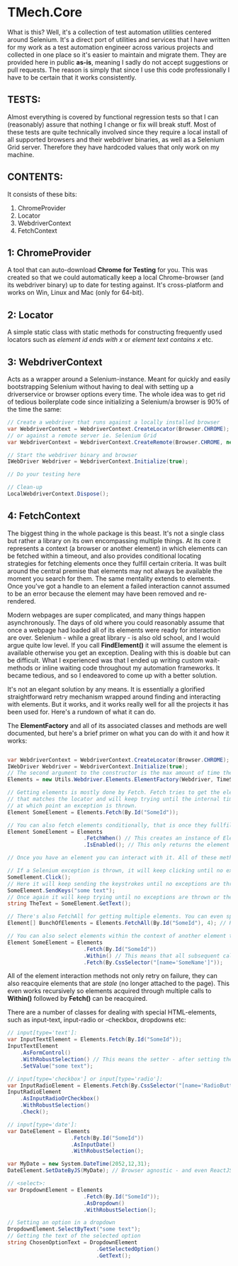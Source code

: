 # TMech.Core

What is this? Well, it's a collection of test automation utilities centered around Selenium. It's a direct port of utilities and services that I have written for my work as a test automation engineer across various projects and collected in one place so it's easier to maintain and migrate them. They are provided here in public **as-is**, meaning I sadly do not accept suggestions or pull requests. The reason is simply that since I use this code professionally I have to be certain that it works consistently.
## TESTS:

Almost everything is covered by functional regression tests so that I can (reasonably) assure that nothing I change or fix will break stuff. Most of these tests are quite technically involved since they require a local install of all supported browsers and their webdriver binaries, as well as a Selenium Grid server. Therefore they have hardcoded values that only work on my machine.
## CONTENTS:

It consists of these bits:
1. ChromeProvider
2. Locator
3. WebdriverContext
4. FetchContext
## 1: ChromeProvider

A tool that can auto-download **Chrome for Testing** for you. This was created so that we could automatically keep a local Chrome-browser (and its webdriver binary) up to date for testing against. It's cross-platform and works on Win, Linux and Mac (only for 64-bit).
## 2: Locator

A simple static class with static methods for constructing frequently used locators such as *element id ends with x* or *element text contains x* etc.
## 3: WebdriverContext

Acts as a wrapper around a Selenium-instance. Meant for quickly and easily bootstrapping Selenium without having to deal with setting up a driverservice or browser options every time.
The whole idea was to get rid of tedious boilerplate code since initializing a Selenium/a browser is 90% of the time the same:

```C#
// Create a webdriver that runs against a locally installed browser
var WebdriverContext = WebdriverContext.CreateLocator(Browser.CHROME);
// or against a remote server ie. Selenium Grid
var WebdriverContext = WebdriverContext.CreateRemote(Browser.CHROME, new Uri("http://127.0.0.1:4444"));

// Start the webdriver binary and browser
IWebDriver Webdriver = WebdriverContext.Initialize(true);

// Do your testing here

// Clean-up
LocalWebdriverContext.Dispose();
```
## 4: FetchContext

The biggest thing in the whole package is this beast. It's not a single class but rather a library on its own encompassing multiple things. At its core it represents a context (a browser or another element) in which elements can be fetched within a timeout, and also provides conditional locating strategies for fetching elements once they fulfill certain criteria. It was built around the central premise that elements may not always be available the moment you search for them. The same mentality extends to elements. Once you've got a handle to an element a failed interaction cannot assumed to be an error because the element may have been removed and re-rendered.

Modern webpages are super complicated, and many things happen asynchronously. The days of old where you could reasonably assume that once a webpage had loaded all of its elements were ready for interaction are over. Selenium - while a great library - is also old school, and I would argue quite low level. If you call **FindElement()** it will assume the element is available otherwise you get an exception. Dealing with this is doable but can be difficult. What I experienced was that I ended up writing custom wait-methods or inline waiting code throughout my automation frameworks. It became tedious, and so I endeavored to come up with a better solution.

It's not an elegant solution by any means. It is essentially a glorified straightforward retry mechanism wrapped around finding and interacting with elements. But it works, and it works really well for all the projects it has been used for. Here's a rundown of what it can do.

The **ElementFactory** and all of its associated classes and methods are well documented, but here's a brief primer on what you can do with it and how it works:

```C#

var WebdriverContext = WebdriverContext.CreateLocator(Browser.CHROME);
IWebDriver Webdriver = WebdriverContext.Initialize(true);
// The second argument to the constructor is the max amount of time the factory should attempt to fetch elements before giving up. This timeout is propagated to all elements that it fetches.
Elements = new Utils.Webdriver.Elements.ElementFactory(Webdriver, TimeSpan.FromSeconds(30.0d));

// Getting elements is mostly done by Fetch. Fetch tries to get the element 
// that matches the locator and will keep trying until the internal timeout is reached
// at which point an exception is thrown.
Element SomeElement = Elements.Fetch(By.Id("SomeId"));

// You can also fetch elements conditionally, that is once they fullfil certain conditions
Element SomeElement = Elements
						.FetchWhen() // This creates an instance of ElementWaiter that allows for conditional checks
						.IsEnabled(); // This only returns the element once it is enabled (this goes for input-elements)

// Once you have an element you can interact with it. All of these methods come with built in retry. Examples:

// If a Selenium exception is thrown, it will keep clicking until no exceptions are thrown or the timeout is reached
SomeElement.Click();
// Here it will keep sending the keystrokes until no exceptions are thrown or the timeout is reached
SomeElement.SendKeys("some text");
// Once again it will keep trying until no exceptions are thrown or the timeout is reached
string TheText = SomeElement.GetText();

// There's also FetchAll for getting multiple elements. You can even specify a threshold for how many there must be before returning
Element[] BunchOfElements = Elements.FetchAll(By.Id("SomeId"), 4); // Returns once at least 4 elements match the locator

// You can also select elements within the context of another element through chaining calls
Element SomeElement = Elements
						.Fetch(By.Id("SomeId"))
						.Within() // This means that all subsequent calls to Fetch, FetchWhen or FetchAll only matches elements that are children or descendants of "SomeId"
						.Fetch(By.CssSelector("[name='SomeName']"));
```

All of the element interaction methods not only retry on failure, they can also reacquire elements that are *stale* (no longer attached to the page). This even works recursively so elements acquired through multiple calls to **Within()** followed by **Fetch()** can be reacquired.

There are a number of classes for dealing with special HTML-elements, such as input-text, input-radio or -checkbox, dropdowns etc:

```C#
// input[type='text']: 
var InputTextElement = Elements.Fetch(By.Id("SomeId"));
InputTextElement
	.AsFormControl()
	.WithRobustSelection() // This means the setter - after setting the value - will double-check that the value is what you set it to otherwise retry
	.SetValue("some text");

// input[type='checkbox'] or input[type='radio']:
var InputRadioElement = Elements.Fetch(By.CssSelector("[name='RadioButton1']"));
InputRadioElement
	.AsInputRadioOrCheckbox()
	.WithRobustSelection()
	.Check();

// input[type='date']: 
var DateElement = Elements
					.Fetch(By.Id("SomeId"))
					.AsInputDate()
					.WithRobustSelection();

var MyDate = new System.DateTime(2052,12,31);
DateElement.SetDateByJS(MyDate); // Browser agnostic - and even ReactJS - friendly date-setter method

// <select>:
var DropdownElement = Elements
						.Fetch(By.Id("SomeId"));
						.AsDropdown()
						.WithRobustSelection();

// Setting an option in a dropdown
DropdownElement.SelectByText("some text");
// Getting the text of the selected option
string ChosenOptionText = DropdownElement
							.GetSelectedOption()
							.GetText();
```

